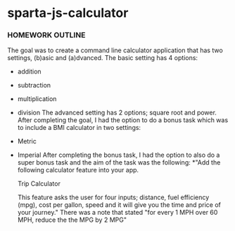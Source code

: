 # sparta-js-calculator
### HOMEWORK OUTLINE
The goal was to create a command line calculator application that has two settings, (b)asic and (a)dvanced. The basic setting has 4 options:
* addition
* subtraction
* multiplication
* division
The advanced setting has 2 options; square root and power.
After completing the goal, I had the option to do a bonus task which was to include a BMI calculator in two settings:
 * Metric
 * Imperial
After completing the bonus task, I had the option to also do a super bonus task and the aim of the task was the following:
 *"Add the following calculator feature into your app.

   Trip Calculator

   This feature asks the user for four inputs; distance, fuel efficiency (mpg), cost per gallon, speed and it will give you      the time and price of your journey."
There was a note that stated "for every 1 MPH over 60 MPH, reduce the the MPG by 2 MPG"

